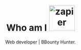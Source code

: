 <h1 align="center"> Who am I <img src="https:/a5b2&v=4" alt="zapier" width="80" height="80"/>
 </h1>


<p align="center"> Web developer | BBounty Hunter.</p>

<br>



